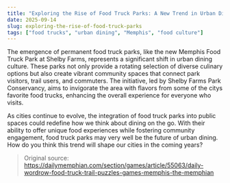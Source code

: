 ```yaml
---
title: "Exploring the Rise of Food Truck Parks: A New Trend in Urban Dining"
date: 2025-09-14
slug: exploring-the-rise-of-food-truck-parks
tags: ["food trucks", "urban dining", "Memphis", "food culture"]
---
```

The emergence of permanent food truck parks, like the new Memphis Food Truck Park at Shelby Farms, represents a significant shift in urban dining culture. These parks not only provide a rotating selection of diverse culinary options but also create vibrant community spaces that connect park visitors, trail users, and commuters. The initiative, led by Shelby Farms Park Conservancy, aims to invigorate the area with flavors from some of the citys favorite food trucks, enhancing the overall experience for everyone who visits.

As cities continue to evolve, the integration of food truck parks into public spaces could redefine how we think about dining on the go. With their ability to offer unique food experiences while fostering community engagement, food truck parks may very well be the future of urban dining. How do you think this trend will shape our cities in the coming years?
> Original source: https://dailymemphian.com/section/games/article/55063/daily-wordrow-food-truck-trail-puzzles-games-memphis-the-memphian